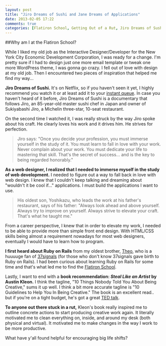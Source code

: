 ```yaml
---
layout: post
title: "Jiro Dreams of Sushi and Jane Dreams of Applications"
date: 2013-02-05 17:22
comments: true
categories: [Flatiron School, Getting Out of a Rut, Jiro Dreams of Sushi, How to Steal Like an Artist]
---
```


##Why am I at the Flatiron School?

While I liked my old job as the Interactive Designer/Developer for the New York City Economic Development Corporation, I was ready for a change. I'm pretty sure if I had to design just one more email template or tweak one more WordPress theme, I was gonna go crazy. I fell out of love with design at my old job. Then I encountered two pieces of inspiration that helped me find my way...

<!-- more -->

**Jiro Dreams of Sushi.** It's on Netflix, so if you haven't seen it yet, I highly recommend you watch it or at least add it to your [instant queue](http://movies.netflix.com/WiMovie/Jiro_Dreams_of_Sushi/70181716?locale=en-US "Jiro Dreams of Sushi on Netflix Streaming"). In case you haven't heard of it before, Jiro Dreams of Sushi is a documentary that follows Jiro, an 85-year-old master sushi chef in Japan and owner of Sukiyabashi Jiro, a Michelin three-star, 10-seat restaurant.

On the second time I watched it, I was really struck by the way Jiro spoke about his craft. He clearly loves his work and it drives him. He strives for perfection.

> Jiro says: 
> "Once you decide your profession, you must immerse yourself in the study of it. You must learn to fall in love with your work. Never complain about your work. You must dedicate your life to mastering that skill. That's the secret of success... and is the key to being regarded honorably."

**As a web designer, I realized that I needed to immerse myself in the study of web development.** I needed to figure out a way to fall back in love with web design. I knew that I couldn't keep talking and dreaming about "wouldn't it be cool if..." applications. I must build the applications I want to use. 

> His oldest son, Yoshikazu, who leads the work at his father's restaurant, says of his father: 
> "Always look ahead and above yourself. Always try to improve on yourself. Always strive to elevate your craft. That's what he taught me."

From a career perspective, I knew that in order to elevate my work, I needed to be able to provide more than simple front end design. With HTML/CSS skills being almost a requirement nowadays for most web designers, eventually I would have to learn how to program.

**I first heard about Ruby on Rails** from my oldest brother, [Theo](http://twitter.com/theevo "@theevo"), who is a huuuuge fan of [37signals](http://37signals.com/ "the coolest company") (for those who don't know 37signals gave birth to Ruby on Rails). I had been curious about learning Ruby on Rails for some time and that's what led me to find the [Flatiron School](http://flatironschool.com/ "Learn Ruby on Rails in NYC"). 

Lastly, I want to end with a **book recommendation: *Steal Like an Artist* by Austin Kleon.** I think the tagline, "10 Things Nobody Told You About Being Creative," sums it up well. I think a bit more accurate tagline is "10 Guidelines to Help You In Being Creative." The book is an excellent read.. but if you're on a tight budget, he's got a great [TED talk](http://www.youtube.com/watch?feature=player_embedded&v=oww7oB9rjgw "Austin Kleon TED Talk on Creative Work"). 

**To anyone out there stuck in a rut,** Kleon's book really inspired me to outline concrete actions to start producing creative work again. It literally motivated me to clean everything on, inside, and around my desk (both physical and virtual). It motivated me to make changes in the way I work to be more productive.

What have y'all found helpful for encouraging big life shifts?